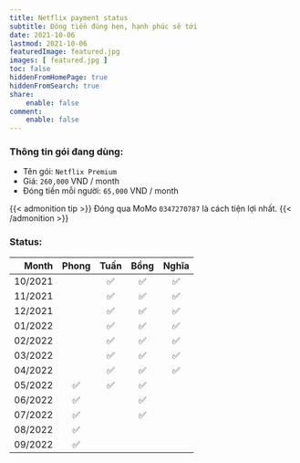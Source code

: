 ```yaml
---
title: Netflix payment status
subtitle: Đóng tiền đúng hẹn, hạnh phúc sẽ tới
date: 2021-10-06
lastmod: 2021-10-06
featuredImage: featured.jpg
images: [ featured.jpg ]
toc: false
hiddenFromHomePage: true
hiddenFromSearch: true
share:
    enable: false
comment:
    enable: false
---
```


### Thông tin gói đang dùng:

* Tên gói: `Netflix Premium`
* Giá: `260,000` VND / month
* Đóng tiền mỗi người: `65,000` VND / month

{{< admonition tip >}}
Đóng qua MoMo `0347270787` là cách tiện lợi nhất.
{{< /admonition >}}

### Status:

| Month   | Phong| Tuấn | Bồng | Nghĩa |
| ------: | :--: | :--: | :--: | :---: |
| 10/2021 |      | ✅   | ✅   |  ✅   |
| 11/2021 |      | ✅   | ✅   |  ✅   |
| 12/2021 |      | ✅   | ✅   |  ✅   |
| 01/2022 |      | ✅   |  ✅  |  ✅   |
| 02/2022 |      | ✅   |  ✅  |  ✅   |
| 03/2022 |      | ✅   |  ✅  |  ✅   |
| 04/2022 |      | ✅   |  ✅  |  ✅   |
| 05/2022 |  ✅  | ✅   | ✅   |      |
| 06/2022 |  ✅  |     |  ✅   |      |
| 07/2022 |  ✅  |     |  ✅   |      |
| 08/2022 |  ✅  |     |      |       |
| 09/2022 |  ✅  |     |      |       |

